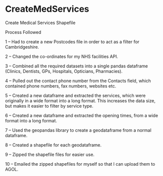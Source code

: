 # CreateMedServices
Create Medical Services Shapefile

Process Followed

1 – Had to create a new Postcodes file in order to act as a filter for Cambridgeshire.

2 – Changed the co-ordinates for my NHS facilities API.

3 – Combined all the required datasets into a single pandas dataframe (Clinics, Dentists, GPs, Hospitals, Opticians, Pharmacies).

4 – Pulled out the contact phone number from the Contacts field, which contained phone numbers, fax numbers, websites etc.

5 – Created a new dataframe and extracted the services, which were originally in a wide format into a long format. This increases the data size, but makes it easier to filter by service type.

6 – Created a new dataframe and extracted the opening times, from a wide format into a long format.

7 – Used the geopandas library to create a geodataframe from a normal dataframe.

8 – Created a shapefile for each geodataframe.

9 – Zipped the shapefile files for easier use.

10 – Emailed the zipped shapefiles for myself so that I can upload them to AGOL.
